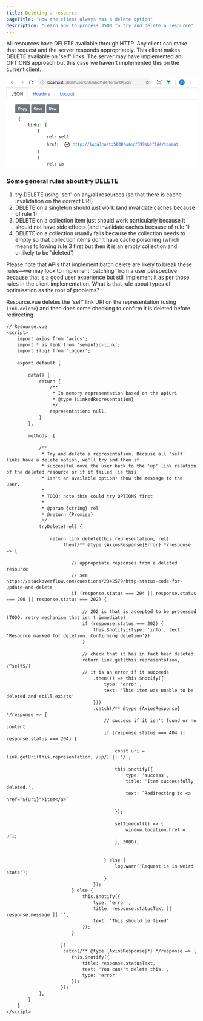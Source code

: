 ```yaml
---
title: Deleting a resource
pageTitle: "How the client always has a delete option"
description: "Learn how to process JSON to try and delete a resource"
---
```


All resources have DELETE available through HTTP. Any client can make that request and the server responds appropriately. This client makes DELETE available on 'self' links. The server may have implemented an OPTIONS approach but this case we haven't implemented this on the current client.

![delete resource](links-delete.png)

### Some general rules about try DELETE

1. try DELETE using 'self' on any/all resources (so that there is cache invalidation on the correct URI)
2. DELETE on a singleton should just work (and invalidate caches because of rule 1)
3. DELETE on a collection item just should work particularly because it should not have side effects (and invalidate caches because of rule 1)
4. DELETE on a collection usually fails because the collection needs to empty so that collection items don't have cache poisoning (which means following rule 3 first but then it is an empty collection and unlikely to be 'deleted')

Please note that APIs that implement batch delete are likely to break these rules—we may look to implement 'batching' from a user perspective because that is a good user experience but still implement it as per those rules in the client implementation. What is that rule about types of optimisation as the root of problems?

<Instruction>

Resource.vue deletes the 'self' link URI on the representation (using `link.delete`) and then does some checking to confirm it is deleted before redirecting

```js{33}(path="...todo-apnetcore-vue/client/src/components/api/Resource.vue")
// Resource.vue
<script>
    import axios from 'axios';
    import * as link from 'semantic-link';
    import {log} from 'logger';

    export default {

        data() {
            return {
                /**
                 * In memory representation based on the apiUri
                 * @type {LinkedRepresentation}
                 */
                representation: null,
            }
        },

        methods: {

            /**
             * Try and delete a representation. Because all 'self' links have a delete option, we'll try and then if
             * successful move the user back to the 'up' link relation of the deleted resource or if it failed (ie this
             * isn't an available option) show the message to the user.
             *
             * TODO: note this could try OPTIONS first
             *
             * @param {string} rel
             * @return {Promise}
             */
            tryDelete(rel) {

                return link.delete(this.representation, rel)
                    .then(/** @type {AxiosResponse|Error} */response => {

                        // appropriate repsonses from a deleted resource
                        // see https://stackoverflow.com/questions/2342579/http-status-code-for-update-and-delete
                        if (response.status === 204 || response.status === 200 || response.status === 202) {

                            // 202 is that is accepted to be processed (TODO: retry mechanism that isn't immediate)
                            if (response.status === 202) {
                                this.$notify({type: 'info', text: 'Resource marked for deletion. Confirming deletion'})
                            }

                            // check that it has in fact been deleted
                            return link.get(this.representation, /^self$/)
                            // it is an error if it succeeds
                                .then(() => this.$notify({
                                    type: 'error',
                                    text: 'This item was unable to be deleted and still exists'
                                }))
                                .catch(/** @type {AxiosResponse} */response => {
                                    // success if it isn't found or no content
                                    if (response.status === 404 || response.status === 204) {

                                        const uri = link.getUri(this.representation, /up/) || '/';

                                        this.$notify({
                                            type: 'success',
                                            title: 'Item successfully deleted.',
                                            text: `Redirecting to <a href="${uri}">item</a>`

                                        });

                                        setTimeout(() => {
                                            window.location.href = uri;
                                        }, 3000);


                                    } else {
                                        log.warn('Request is in weird state');
                                    }
                                });
                        } else {
                            this.$notify({
                                type: 'error',
                                title: response.statusText || response.message || '',
                                text: 'This should be fixed'
                            });
                        }

                    })
                    .catch(/** @type {AxiosResponse|*} */response => {
                        this.$notify({
                            title: response.statusText,
                            text: 'You can\'t delete this.',
                            type: 'error'
                        });
                    });
            },
        }
    }
</script>

```
</Instruction>

